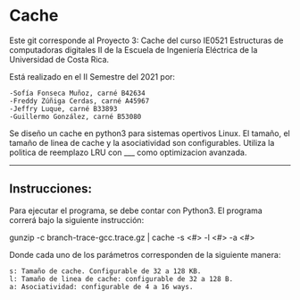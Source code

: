 # Cache

Este git corresponde al Proyecto 3: Cache del curso IE0521 Estructuras de computadoras digitales II de la Escuela de Ingeniería Eléctrica de la Universidad de Costa Rica.

Está realizado en el II Semestre del 2021 por:

	-Sofía Fonseca Muñoz, carné B42634
	-Freddy Zúñiga Cerdas, carné A45967
	-Jeffry Luque, carné B33893
	-Guillermo González, carné B53080

Se diseño un cache en python3 para sistemas opertivos Linux. El tamaño, el tamaño de linea de cache y la asociatividad son configurables. Utiliza la politica de reemplazo LRU con ___ como optimizacion avanzada.

--------------
Instrucciones:
--------------

Para ejecutar el programa, se debe contar con Python3. El programa correrá bajo la siguiente instrucción:

gunzip -c branch-trace-gcc.trace.gz | cache -s <#> -l <#> -a <#>

Donde cada uno de los parámetros corresponden de la siguiente manera:

	s: Tamaño de cache. Configurable de 32 a 128 KB.
	l: Tamaño de linea de cache: configurable de 32 a 128 B.
	a: Asociatividad: configurable de 4 a 16 ways.
